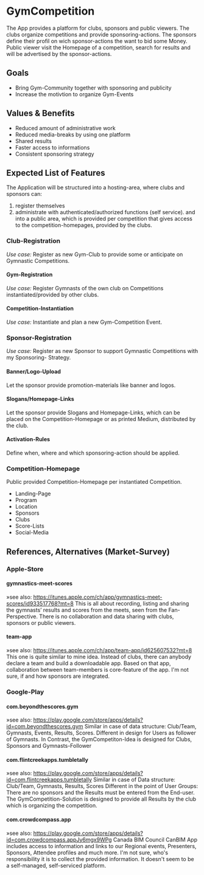 # GymCompetition

The App provides a platform for clubs, sponsors and public viewers. The clubs organize competitions and provide sponsoring-actions. The sponsors define their profil on wich sponsor-actions the want to bid some Money. Public viewer visit the Homepage of a competition, search for results and will be advertised by the sponsor-actions.

## Goals
* Bring Gym-Community together with sponsoring and publicity
* Increase the motivtion to organize Gym-Events
## Values & Benefits
* Reduced amount of administrative work
* Reduced media-breaks by using one platform
* Shared results
* Faster access to informations
* Consistent sponsoring strategy

## Expected List of Features
The Application will be structured into a hosting-area, where clubs and sponsors can:
1. register themselves
2. administrate with authenticated/authorized functions (self service).
and into a public area, which is provided per competition that gives access to the
competition-homepages, provided by the clubs.

### Club-Registration
*Use case:* Register as new Gym-Club to provide some or anticipate on Gymnastic
Competitions.
#### Gym-Registration
*Use case:* Register Gymnasts of the own club on Competitions instantiated/provided by other
clubs.
#### Competition-Instantiation
*Use case:* Instantiate and plan a new Gym-Competition Event.

### Sponsor-Registration
*Use case:* Register as new Sponsor to support Gymnastic Competitions with my Sponsoring-
Strategy.
#### Banner/Logo-Upload
Let the sponsor provide promotion-materials like banner and logos.
#### Slogans/Homepage-Links
Let the sponsor provide Slogans and Homepage-Links, which can be placed on the
Competition-Homepage or as printed Medium, distributed by the club.
#### Activation-Rules
Define when, where and which sponsoring-action should be applied.

### Competition-Homepage
Public provided Competition-Homepage per instantiated Competition.
* Landing-Page
* Program
* Location
* Sponsors
* Clubs
* Score-Lists
* Social-Media

## References, Alternatives (Market-Survey)

### Apple-Store
#### gymnastics-meet-scores
»see also: https://itunes.apple.com/ch/app/gymnastics-meet-scores/id933517768?mt=8
This is all about recording, listing and sharing the gymnasts’ results and scores from the
meets, seen from the Fan-Perspective. There is no collaboration and data sharing with clubs,
sponsors or public viewers.
#### team-app
»see also: https://itunes.apple.com/ch/app/team-app/id625607532?mt=8
This one is quite similar to mine idea. Instead of clubs, there can anybody declare a team
and build a downloadable app. Based on that app, collaboration between team-members is
core-feature of the app.
I'm not sure, if and how sponsors are integrated.

### Google-Play
#### com.beyondthescores.gym
»see also: https://play.google.com/store/apps/details?id=com.beyondthescores.gym
Similar in case of data structure: Club/Team, Gymnasts, Events, Results, Scores.
Different in design for Users as follower of Gymnasts. In Contrast, the GymCompetiton-Idea
is designed for Clubs, Sponsors and Gymnasts-Follower
#### com.flintcreekapps.tumbletally
»see also: https://play.google.com/store/apps/details?id=com.flintcreekapps.tumbletally
Similar in case of Data structure: Club/Team, Gymnasts, Results, Scores
Different in the point of User Groups: There are no sponsors and the Results must be
entered from the End-user. The GymCompetition-Solution is designed to provide all Results
by the club which is organizing the competition.
#### com.crowdcompass.app
»see also: https://play.google.com/store/apps/details?id=com.crowdcompass.appJy6mgx9WPg
Canada BIM Council
CanBIM App includes access to information and links to our Regional events, Presenters,
Sponsors, Attendee profiles and much more.
I'm not sure, who's responsibility it is to collect the provided information. It doesn't seem to be
a self-managed, self-serviced platform.
